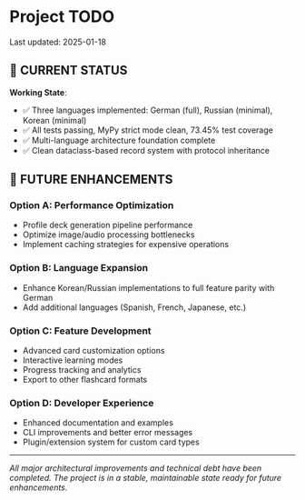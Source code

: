 # Project TODO

Last updated: 2025-01-18

## 🎯 CURRENT STATUS

**Working State**:
- ✅ Three languages implemented: German (full), Russian (minimal), Korean (minimal)
- ✅ All tests passing, MyPy strict mode clean, 73.45% test coverage
- ✅ Multi-language architecture foundation complete
- ✅ Clean dataclass-based record system with protocol inheritance

## 🔮 FUTURE ENHANCEMENTS

### **Option A: Performance Optimization**
- Profile deck generation pipeline performance
- Optimize image/audio processing bottlenecks
- Implement caching strategies for expensive operations

### **Option B: Language Expansion**
- Enhance Korean/Russian implementations to full feature parity with German
- Add additional languages (Spanish, French, Japanese, etc.)

### **Option C: Feature Development**
- Advanced card customization options
- Interactive learning modes
- Progress tracking and analytics
- Export to other flashcard formats

### **Option D: Developer Experience**
- Enhanced documentation and examples
- CLI improvements and better error messages
- Plugin/extension system for custom card types

---

*All major architectural improvements and technical debt have been completed. The project is in a stable, maintainable state ready for future enhancements.*